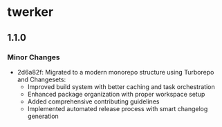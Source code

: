 # twerker

## 1.1.0

### Minor Changes

- 2d6a82f: Migrated to a modern monorepo structure using Turborepo and Changesets:
  - Improved build system with better caching and task orchestration
  - Enhanced package organization with proper workspace setup
  - Added comprehensive contributing guidelines
  - Implemented automated release process with smart changelog generation
